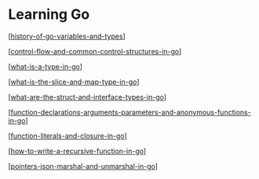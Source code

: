 # Learning Go

[[history-of-go-variables-and-types]]

[[control-flow-and-common-control-structures-in-go]]

[[what-is-a-type-in-go]]

[[what-is-the-slice-and-map-type-in-go]]

[[what-are-the-struct-and-interface-types-in-go]]

[[function-declarations-arguments-parameters-and-anonymous-functions-in-go]]

[[function-literals-and-closure-in-go]]

[[how-to-write-a-recursive-function-in-go]]

[[pointers-json-marshal-and-unmarshal-in-go]]

[//begin]: # "Autogenerated link references for markdown compatibility"
[history-of-go-variables-and-types]: history-of-go-variables-and-types "history-of-go-variables-and-types"
[control-flow-and-common-control-structures-in-go]: control-flow-and-common-control-structures-in-go "control-flow-and-common-control-structures-in-go"
[what-is-a-type-in-go]: what-is-a-type-in-go "what-is-a-type-in-go"
[what-is-the-slice-and-map-type-in-go]: what-is-the-slice-and-map-type-in-go "what-is-the-slice-and-map-type-in-go"
[what-are-the-struct-and-interface-types-in-go]: what-are-the-struct-and-interface-types-in-go "what-are-the-struct-and-interface-types-in-go"
[function-declarations-arguments-parameters-and-anonymous-functions-in-go]: function-declarations-arguments-parameters-and-anonymous-functions-in-go "function-declarations-arguments-parameters-and-anonymous-functions-in-go"
[function-literals-and-closure-in-go]: function-literals-and-closure-in-go "function-literals-and-closure-in-go"
[how-to-write-a-recursive-function-in-go]: how-to-write-a-recursive-function-in-go "how-to-write-a-recursive-function-in-go"
[pointers-json-marshal-and-unmarshal-in-go]: pointers-json-marshal-and-unmarshal-in-go "pointers-json-marshal-and-unmarshal-in-go"
[//end]: # "Autogenerated link references"